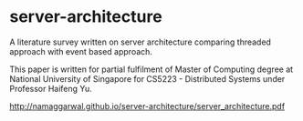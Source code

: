 server-architecture
===================

A literature survey written on server architecture comparing threaded approach with event based approach. 

This paper is written for partial fulfilment of Master of Computing degree at National University of Singapore for CS5223 - Distributed Systems under Professor Haifeng Yu.

http://namaggarwal.github.io/server-architecture/server_architecture.pdf
